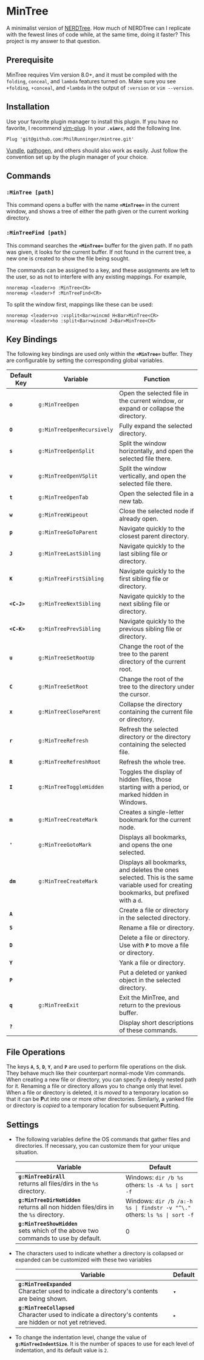# MinTree

A minimalist version of [NERDTree](https://github.com/scrooloose/nerdtree). How much of NERDTree can I replicate with the fewest lines of code while, at the same time, doing it faster? This project is my answer to that question.

## Prerequisite

MinTree requires Vim version 8.0+, and it must be compiled with the `folding`, `conceal`, and `lambda` features turned on. Make sure you see `+folding`, `+conceal`, and `+lambda` in the output of `:version` or `vim --version`.

## Installation

Use your favorite plugin manager to install this plugin. If you have no favorite, I recommend [vim-plug](https://github.com/junegunn/vim-plug). In your **`.vimrc`**, add the following line.

```vim
Plug 'git@github.com:PhilRunninger/mintree.git'
```

[Vundle](https://github.com/VundleVim/Vundle.vim), [pathogen](https://github.com/tpope/vim-pathogen), and others should also work as easily. Just follow the convention set up by the plugin manager of your choice.

## Commands

### **`:MinTree [path]`**
This command opens a buffer with the name **`=MinTree=`** in the current window, and shows a tree of either the path given or the current working directory.

### **`:MinTreeFind [path]`**
This command searches the **`=MinTree=`** buffer for the given path. If no path was given, it looks for the current buffer. If not found in the current tree, a new one is created to show the file being sought.

The commands can be assigned to a key, and these assignments are left to the user, so as not to interfere with any existing mappings. For example,

```vim
nnoremap <leader>o :MinTree<CR>
nnoremap <leader>f :MinTreeFind<CR>
```

To split the window first, mappings like these can be used:

```vim
nnoremap <leader>vo :vsplit<Bar>wincmd H<Bar>MinTree<CR>
nnoremap <leader>ho :split<Bar>wincmd J<Bar>MinTree<CR>
```

## Key Bindings

The following key bindings are used only within the **`=MinTree=`** buffer. They are configurable by setting the corresponding global variables.

Default Key | Variable                   | Function
---         | ---                        | ---
**`o`**     | `g:MinTreeOpen`            | Open the selected file in the current window, or expand or collapse the directory.
**`O`**     | `g:MinTreeOpenRecursively` | Fully expand the selected directory.
**`s`**     | `g:MinTreeOpenSplit`       | Split the window horizontally, and open the selected file there.
**`v`**     | `g:MinTreeOpenVSplit`      | Split the window vertically, and open the selected file there.
**`t`**     | `g:MinTreeOpenTab`         | Open the selected file in a new tab.
**`w`**     | `g:MinTreeWipeout`         | Close the selected node if already open.
**`p`**     | `g:MinTreeGoToParent`      | Navigate quickly to the closest parent directory.
**`J`**     | `g:MinTreeLastSibling`     | Navigate quickly to the last sibling file or directory.
**`K`**     | `g:MinTreeFirstSibling`    | Navigate quickly to the first sibling file or directory.
**`<C-J>`** | `g:MinTreeNextSibling`     | Navigate quickly to the next sibling file or directory.
**`<C-K>`** | `g:MinTreePrevSibling`     | Navigate quickly to the previous sibling file or directory.
**`u`**     | `g:MinTreeSetRootUp`       | Change the root of the tree to the parent directory of the current root.
**`C`**     | `g:MinTreeSetRoot`         | Change the root of the tree to the directory under the cursor.
**`x`**     | `g:MinTreeCloseParent`     | Collapse the directory containing the current file or directory.
**`r`**     | `g:MinTreeRefresh`         | Refresh the selected directory or the directory containing the selected file.
**`R`**     | `g:MinTreeRefreshRoot`     | Refresh the whole tree.
**`I`**     | `g:MinTreeToggleHidden`    | Toggles the display of hidden files, those starting with a period, or marked hidden in Windows.
**`m`**     | `g:MinTreeCreateMark`      | Creates a single-letter bookmark for the current node.
**`'`**     | `g:MinTreeGotoMark`        | Displays all bookmarks, and opens the one selected.
**`dm`**    | `g:MinTreeCreateMark`      | Displays all bookmarks, and deletes the ones selected. This is the same variable used for creating bookmarks, but prefixed with a `d`.
**`A`**     |                            | Create a file or directory in the selected directory.
**`S`**     |                            | Rename a file or directory.
**`D`**     |                            | Delete a file or directory. Use with **`P`** to move a file or directory.
**`Y`**     |                            | Yank a file or directory.
**`P`**     |                            | Put a deleted or yanked object in the selected directory.
**`q`**     | `g:MinTreeExit`            | Exit the MinTree, and return to the previous buffer.
**`?`**     |                            | Display short descriptions of these commands.

## File Operations
The keys **`A`**, **`S`**, **`D`**, **`Y`**, and **`P`** are used to perform file operations on the disk. They behave much like their counterpart normal-mode Vim commands. When creating a new file or directory, you can specify a deeply nested path for it. Renaming a file or directory allows you to change only that level. When a file or directory is deleted, it is *moved* to a temporary location so that it can be **P**ut into one or more other directories. Similarly, a yanked file or directory is *copied* to a temporary location for subsequent **P**utting.

## Settings

* The following variables define the OS commands that gather files and directories. If necessary, you can customize them for your unique situation.

    Variable | Default
    --- | ---
    **`g:MinTreeDirAll`**<br>returns all files/dirs in the `%s` directory. | Windows: `dir /b %s`<br>others: `ls -A %s \| sort -f`
    **`g:MinTreeDirNoHidden`**<br>returns all non hidden files/dirs in the `%s` directory. | Windows: `dir /b /a:-h %s \| findstr -v "^\."`<br>others: `ls %s \| sort -f`
    **`g:MinTreeShowHidden`**<br>sets which of the above two commands to use by default. | 0

* The characters used to indicate whether a directory is collapsed or expanded can be customized with these two variables

    Variable | Default
    --- | ---
    **`g:MinTreeExpanded`**<br>Character used to indicate a directory's contents are being shown. | `▾`
    **`g:MinTreeCollapsed`**<br>Character used to indicate a directory's contents are hidden or not yet retrieved. | `▸`

* To change the indentation level, change the value of **`g:MinTreeIndentSize`**. It is the number of spaces to use for each level of indentation, and its default value is `2`.
